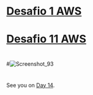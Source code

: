 

# [Desafio 1 AWS ]( https://misdiasdedevops.github.io/Fase-1/Days/AWS-Desafio-1.html)


# [Desafio 11 AWS ](https://github.com/MisDiasdeDevOps/Fase-1/blob/main/Days/AWS-Desafio-1.html)


#
#
#![Screenshot_93](https://user-images.githubusercontent.com/105083569/171956519-c8c3ca43-1887-486c-be5a-40f98300b5a6.png)



##
#

See you on [Day 14](day14.md).
